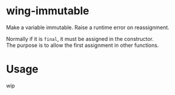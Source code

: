 # wing-immutable
Make a variable immutable.
Raise a runtime error on reassignment.

Normally if it is `final`, it must be assigned in the constructor.  
The purpose is to allow the first assignment in other functions.  

# Usage
wip